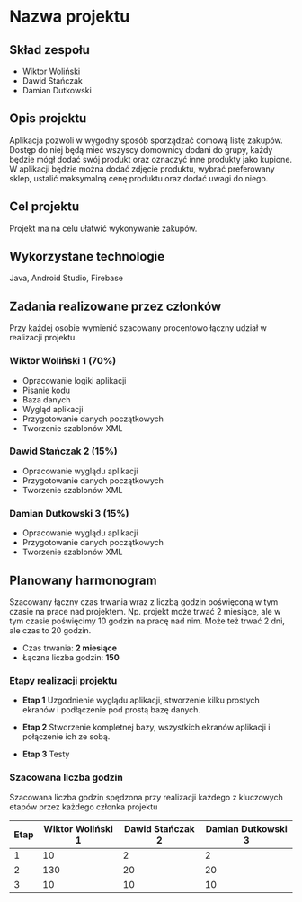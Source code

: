 # Nazwa projektu
## Skład zespołu
- Wiktor Woliński
- Dawid Stańczak
- Damian Dutkowski

## Opis projektu
Aplikacja pozwoli w wygodny sposób sporządzać domową listę zakupów. Dostęp do niej będą mieć wszyscy domownicy dodani do grupy,
każdy będzie mógł dodać swój produkt oraz oznaczyć inne produkty jako kupione. W aplikacji będzie można dodać zdjęcie produktu,
wybrać preferowany sklep, ustalić maksymalną cenę produktu oraz dodać uwagi do niego.

## Cel projektu
Projekt ma na celu ułatwić wykonywanie zakupów.


## Wykorzystane technologie
Java,
Android Studio,
Firebase

## Zadania realizowane przez członków
Przy każdej osobie wymienić szacowany procentowo łączny udział w realizacji projektu.
### Wiktor Woliński 1 (70%)
- Opracowanie logiki aplikacji
- Pisanie kodu
- Baza danych
- Wygląd aplikacji
- Przygotowanie danych początkowych
- Tworzenie szablonów XML

### Dawid Stańczak 2 (15%)
- Opracowanie wyglądu aplikacji
- Przygotowanie danych początkowych
- Tworzenie szablonów XML

### Damian Dutkowski 3 (15%)
- Opracowanie wyglądu aplikacji
- Przygotowanie danych początkowych
- Tworzenie szablonów XML

## Planowany harmonogram
Szacowany łączny czas trwania wraz z liczbą godzin poświęconą w tym czasie na prace nad projektem. Np. projekt może trwać 2 miesiące, ale w tym czasie poświęcimy 10 godzin na pracę nad nim. Może też trwać 2 dni, ale czas to 20 godzin.

- Czas trwania: **2 miesiące**
- Łączna liczba godzin: **150**

### Etapy realizacji projektu

- **Etap 1**
Uzgodnienie wyglądu aplikacji, stworzenie kilku prostych ekranów i podłączenie pod prostą bazę danych.

- **Etap 2**
Stworzenie kompletnej bazy, wszystkich ekranów aplikacji i połączenie ich ze sobą.

- **Etap 3**
Testy

### Szacowana liczba godzin

Szacowana liczba godzin spędzona przy realizacji każdego z kluczowych etapów przez każdego członka projektu

| Etap | Wiktor Woliński 1| Dawid Stańczak 2 |Damian Dutkowski 3|
|------|------------------|------------------|------------------|
| 1    |                10|                2 |                2 |
| 2    |               130|               20 |                20|
| 3    |               10 |               10 |                10|


